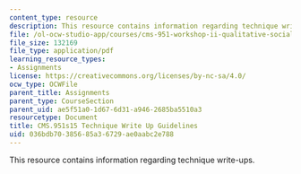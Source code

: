 ```yaml
---
content_type: resource
description: This resource contains information regarding technique write-ups.
file: /ol-ocw-studio-app/courses/cms-951-workshop-ii-qualitative-social-science-methods-for-media-studies-spring-2015/036bdb70385685a36729ae0aabc2e788_MITCMS_951S15_WriteGuide.pdf
file_size: 132169
file_type: application/pdf
learning_resource_types:
- Assignments
license: https://creativecommons.org/licenses/by-nc-sa/4.0/
ocw_type: OCWFile
parent_title: Assignments
parent_type: CourseSection
parent_uid: ae5f51a0-1d67-6d31-a946-2685ba5510a3
resourcetype: Document
title: CMS.951s15 Technique Write Up Guidelines
uid: 036bdb70-3856-85a3-6729-ae0aabc2e788
---
```

This resource contains information regarding technique write-ups.